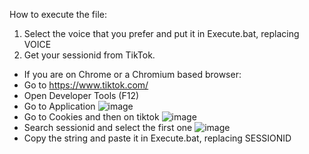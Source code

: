 How to execute the file:

1) Select the voice that you prefer and put it in Execute.bat, replacing VOICE
2) Get your sessionid from TikTok.
- If you are on Chrome or a Chromium based browser:
- Go to https://www.tiktok.com/
- Open Developer Tools (F12)
- Go to Application
![image](https://user-images.githubusercontent.com/61363883/195342403-7a82e4de-6f04-4a09-9088-e4d36981706b.png)
- Go to Cookies and then on tiktok
![image](https://user-images.githubusercontent.com/61363883/195342614-d15936f2-5fd9-47e7-9547-9a29932a14b4.png)
- Search sessionid and select the first one
![image](https://user-images.githubusercontent.com/61363883/195342887-3ef8530e-1f51-4e6d-be67-3a8707c265f3.png)
- Copy the string and paste it in Execute.bat, replacing SESSIONID
